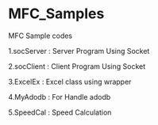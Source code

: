 # MFC_Samples
MFC Sample codes

1.socServer : Server Program Using Socket

2.socClient : Client Program Using Socket

3.ExcelEx : Excel class using wrapper

4.MyAdodb : For Handle adodb

5.SpeedCal : Speed Calculation
